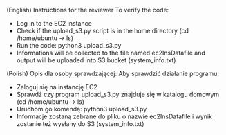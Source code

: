 (English)
Instructions for the reviewer
To verify the code:
- Log in to the EC2 instance
- Check if the upload_s3.py script is in the home directory (cd /home/ubuntu -> ls)
- Run the code: python3 upload_s3.py
- Informations will be collected to the file named ec2InsDatafile and output will be uploaded into S3 bucket (system_info<instance-id>.txt)



(Polish)
Opis dla osoby sprawdzającej:
Aby sprawdzić działanie programu:
- Zaloguj się na instancję EC2
- Sprawdź czy program upload_s3.py znajduje się w katalogu domowym (cd /home/ubuntu -> ls)
- Uruchom go komendą: python3 upload_s3.py
- Informacje zostaną zebrane do pliku o nazwie ec2InsDatafile i wynik zostanie też wysłany do S3 (system_info<instance-id>.txt)


